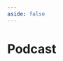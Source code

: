 ```yaml
---
aside: false
---
```


<script lang='ts' setup>

import PodcastPreview from '@/_comp/PodcastPreview.vue'
import {episodes} from '@/podcast.json'

</script>


# Podcast

<p style='margin-bottom: 24px'>
    <VPButton theme='alt' text="Spotify" href='https://open.spotify.com/show/2dDRm550aeja4a8vdtHEck'></VPButton>
    <VPButton theme='alt' text="Apple Podcasts" href='https://podcasts.apple.com/us/podcast/selling-jesus/id1694183357'></VPButton>
    <VPButton theme='alt' text="Youtube" href='https://www.youtube.com/playlist?list=PLPZ4S3z9sIWw3etO-1Uhss_cm9SafUSvN'></VPButton>
    <VPButton theme='alt' text="RSS" href='https://anchor.fm/s/e3894160/podcast/rss'></VPButton>
</p>

<PodcastPreview v-for='pod of episodes' :key='pod.id' :pod='pod'></PodcastPreview>
